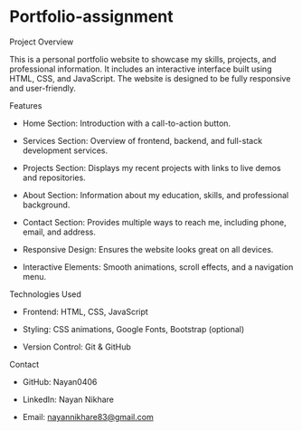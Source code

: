 # Portfolio-assignment

Project Overview

This is a personal portfolio website to showcase my skills, projects, and professional information. It includes an interactive interface built using HTML, CSS, and JavaScript. The website is designed to be fully responsive and user-friendly.

Features

- Home Section: Introduction with a call-to-action button.

- Services Section: Overview of frontend, backend, and full-stack development services.

- Projects Section: Displays my recent projects with links to live demos and repositories.

- About Section: Information about my education, skills, and professional background.

- Contact Section: Provides multiple ways to reach me, including phone, email, and address.

- Responsive Design: Ensures the website looks great on all devices.

- Interactive Elements: Smooth animations, scroll effects, and a navigation menu.

Technologies Used

- Frontend: HTML, CSS, JavaScript

- Styling: CSS animations, Google Fonts, Bootstrap (optional)

- Version Control: Git & GitHub

Contact

- GitHub: Nayan0406

- LinkedIn: Nayan Nikhare

- Email: nayannikhare83@gmail.com
